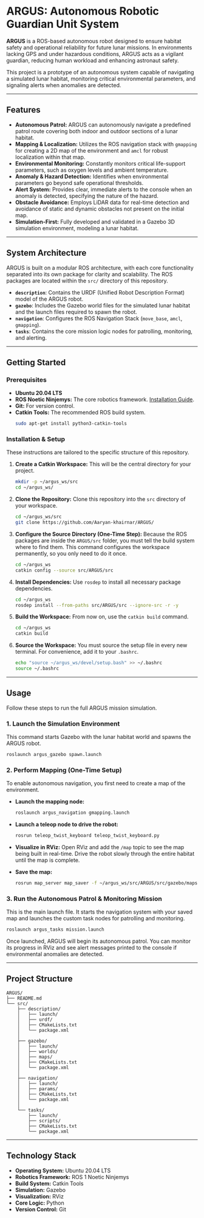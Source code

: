 # ARGUS: Autonomous Robotic Guardian Unit System

**ARGUS** is a ROS-based autonomous robot designed to ensure habitat safety and operational reliability for future lunar missions. In environments lacking GPS and under hazardous conditions, ARGUS acts as a vigilant guardian, reducing human workload and enhancing astronaut safety.

This project is a prototype of an autonomous system capable of navigating a simulated lunar habitat, monitoring critical environmental parameters, and signaling alerts when anomalies are detected.

---

## Features

-   **Autonomous Patrol:** ARGUS can autonomously navigate a predefined patrol route covering both indoor and outdoor sections of a lunar habitat.
-   **Mapping & Localization:** Utilizes the ROS navigation stack with `gmapping` for creating a 2D map of the environment and `amcl` for robust localization within that map.
-   **Environmental Monitoring:** Constantly monitors critical life-support parameters, such as oxygen levels and ambient temperature.
-   **Anomaly & Hazard Detection:** Identifies when environmental parameters go beyond safe operational thresholds.
-   **Alert System:** Provides clear, immediate alerts to the console when an anomaly is detected, specifying the nature of the hazard.
-   **Obstacle Avoidance:** Employs LiDAR data for real-time detection and avoidance of static and dynamic obstacles not present on the initial map.
-   **Simulation-First:** Fully developed and validated in a Gazebo 3D simulation environment, modeling a lunar habitat.

---

## System Architecture

ARGUS is built on a modular ROS architecture, with each core functionality separated into its own package for clarity and scalability. The ROS packages are located within the `src/` directory of this repository.

-   **`description`**: Contains the URDF (Unified Robot Description Format) model of the ARGUS robot.
-   **`gazebo`**: Includes the Gazebo world files for the simulated lunar habitat and the launch files required to spawn the robot.
-   **`navigation`**: Configures the ROS Navigation Stack (`move_base`, `amcl`, `gmapping`).
-   **`tasks`**: Contains the core mission logic nodes for patrolling, monitoring, and alerting.

---

## Getting Started

### Prerequisites

-   **Ubuntu 20.04 LTS**
-   **ROS Noetic Ninjemys:** The core robotics framework. [Installation Guide](http://wiki.ros.org/noetic/Installation/Ubuntu).
-   **Git:** For version control.
-   **Catkin Tools:** The recommended ROS build system.
    ```bash
    sudo apt-get install python3-catkin-tools
    ```

### Installation & Setup

These instructions are tailored to the specific structure of this repository.

1.  **Create a Catkin Workspace:**
    This will be the central directory for your project.
    ```bash
    mkdir -p ~/argus_ws/src
    cd ~/argus_ws/
    ```

2.  **Clone the Repository:**
    Clone this repository into the `src` directory of your workspace.
    ```bash
    cd ~/argus_ws/src
    git clone https://github.com/Aaryan-khairnar/ARGUS/
    ```

3.  **Configure the Source Directory (One-Time Step):**
    Because the ROS packages are inside the `ARGUS/src` folder, you must tell the build system where to find them. This command configures the workspace permanently, so you only need to do it once.
    ```bash
    cd ~/argus_ws
    catkin config --source src/ARGUS/src
    ```

4.  **Install Dependencies:**
    Use `rosdep` to install all necessary package dependencies.
    ```bash
    cd ~/argus_ws
    rosdep install --from-paths src/ARGUS/src --ignore-src -r -y
    ```

5.  **Build the Workspace:**
    From now on, use the `catkin build` command.
    ```bash
    cd ~/argus_ws
    catkin build
    ```

6.  **Source the Workspace:**
    You must source the setup file in every new terminal. For convenience, add it to your `.bashrc`.
    ```bash
    echo "source ~/argus_ws/devel/setup.bash" >> ~/.bashrc
    source ~/.bashrc
    ```

---

## Usage

Follow these steps to run the full ARGUS mission simulation.

### 1. Launch the Simulation Environment

This command starts Gazebo with the lunar habitat world and spawns the ARGUS robot.

```bash
roslaunch argus_gazebo spawn.launch
```

### 2\. Perform Mapping (One-Time Setup)

To enable autonomous navigation, you first need to create a map of the environment.

  - **Launch the mapping node:**

    ```bash
    roslaunch argus_navigation gmapping.launch
    ```

  - **Launch a teleop node to drive the robot:**

    ```bash
    rosrun teleop_twist_keyboard teleop_twist_keyboard.py
    ```

  - **Visualize in RViz:** Open RViz and add the `/map` topic to see the map being built in real-time. Drive the robot slowly through the entire habitat until the map is complete.

  - **Save the map:**

    ```bash
    rosrun map_server map_saver -f ~/argus_ws/src/ARGUS/src/gazebo/maps/lunar_habitat
    ```

### 3\. Run the Autonomous Patrol & Monitoring Mission

This is the main launch file. It starts the navigation system with your saved map and launches the custom task nodes for patrolling and monitoring.

```bash
roslaunch argus_tasks mission.launch
```

Once launched, ARGUS will begin its autonomous patrol. You can monitor its progress in RViz and see alert messages printed to the console if environmental anomalies are detected.

-----

## Project Structure

```
ARGUS/
├── README.md
└── src/
    ├── description/
    │   ├── launch/
    │   ├── urdf/
    │   ├── CMakeLists.txt
    │   └── package.xml
    │
    ├── gazebo/
    │   ├── launch/
    │   ├── worlds/
    │   ├── maps/
    │   ├── CMakeLists.txt
    │   └── package.xml
    │
    ├── navigation/
    │   ├── launch/
    │   ├── params/
    │   ├── CMakeLists.txt
    │   └── package.xml
    │
    └── tasks/
        ├── launch/
        ├── scripts/
        ├── CMakeLists.txt
        └── package.xml
```

-----

## Technology Stack

  - **Operating System:** Ubuntu 20.04 LTS
  - **Robotics Framework:** ROS 1 Noetic Ninjemys
  - **Build System:** Catkin Tools
  - **Simulation:** Gazebo
  - **Visualization:** RViz
  - **Core Logic:** Python
  - **Version Control:** Git
